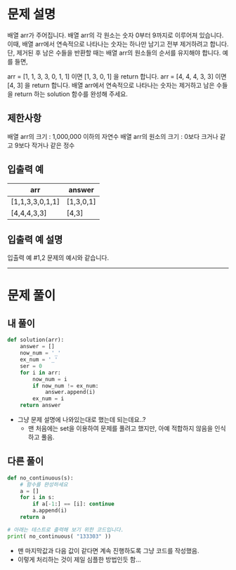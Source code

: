 # 문제 설명
배열 arr가 주어집니다. 배열 arr의 각 원소는 숫자 0부터 9까지로 이루어져 있습니다. 이때, 배열 arr에서 연속적으로 나타나는 숫자는 하나만 남기고 전부 제거하려고 합니다. 단, 제거된 후 남은 수들을 반환할 때는 배열 arr의 원소들의 순서를 유지해야 합니다. 예를 들면,

arr = [1, 1, 3, 3, 0, 1, 1] 이면 [1, 3, 0, 1] 을 return 합니다.
arr = [4, 4, 4, 3, 3] 이면 [4, 3] 을 return 합니다.
배열 arr에서 연속적으로 나타나는 숫자는 제거하고 남은 수들을 return 하는 solution 함수를 완성해 주세요.

## 제한사항
배열 arr의 크기 : 1,000,000 이하의 자연수
배열 arr의 원소의 크기 : 0보다 크거나 같고 9보다 작거나 같은 정수

## 입출력 예
|arr|answer|
|--|--|
|[1,1,3,3,0,1,1]|[1,3,0,1]|
|[4,4,4,3,3]|[4,3]|

## 입출력 예 설명
입출력 예 #1,2
문제의 예시와 같습니다.

---

# 문제 풀이
## 내 풀이
```python
def solution(arr):
    answer = []
    now_num = '_'
    ex_num = '_'
    ser = 0
    for i in arr:
        now_num = i
        if now_num != ex_num:
            answer.append(i)
        ex_num = i
    return answer
```
- 그냥 문제 설명에 나와있는대로 했는데 되는데요..?
    - 맨 처음에는 set을 이용하여 문제를 풀려고 했지만, 아예 적합하지 않음을 인식하고 풀음.

## 다른 풀이
```python
def no_continuous(s):
    # 함수를 완성하세요
    a = []
    for i in s:
        if a[-1:] == [i]: continue
        a.append(i)
    return a

# 아래는 테스트로 출력해 보기 위한 코드입니다.
print( no_continuous( "133303" ))
```
- 맨 마지막값과 다음 값이 같다면 계속 진행하도록 그냥 코드를 작성했음.
- 이렇게 처리하는 것이 제일 심플한 방법인듯 함...
